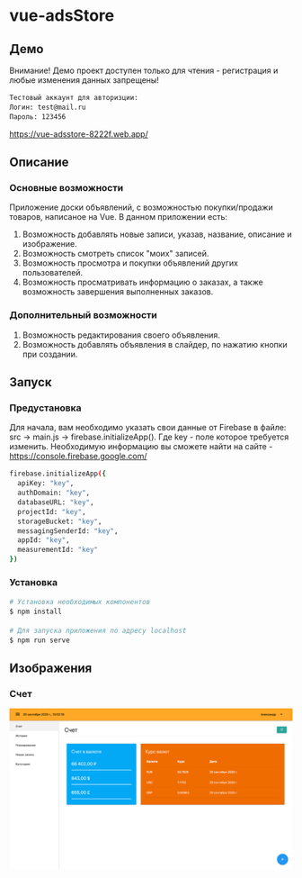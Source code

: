 # vue-adsStore
## Демо
Внимание! Демо проект доступен только для чтения - регистрация и любые изменения данных запрещены!
```bash
Тестовый аккаунт для авторизции:
Логин: test@mail.ru
Пароль: 123456
```
https://vue-adsstore-8222f.web.app/

## Описание 
### Основные возможности
Приложение доски объявлений, с возможностью покупки/продажи товаров, написаное на Vue. В данном приложении есть:
1) Возможность добавлять новые записи, указав, название, описание и изображение.
2) Возможность смотреть список "моих" записей.
3) Возможность просмотра и покупки объявлений других пользователей.
4) Возможность просматривать информацию о заказах, а также возможность завершения выполненных заказов.

### Дополнительный возможности
1) Возможность редактирования своего объявления.
2) Возможность добавлять объявления в слайдер, по нажатию кнопки при создании.

## Запуск
### Предустановка
Для начала, вам необходимо указать свои данные от Firebase в файле: src -> main.js -> firebase.initializeApp().
Где key - поле которое требуется изменить.
Необходимую информацию вы сможете найти на сайте - https://console.firebase.google.com/
```bash
firebase.initializeApp({
  apiKey: "key",
  authDomain: "key",
  databaseURL: "key",
  projectId: "key",
  storageBucket: "key",
  messagingSenderId: "key",
  appId: "key",
  measurementId: "key"
})
```

### Установка
```bash
# Установка необходимых компонентов
$ npm install

# Для запуска приложения по адресу localhost
$ npm run serve
```

## Изображения
### Счет
![Счет](https://github.com/alexandr-blinkov/vue-crm/raw/master/public/img/github/1.png)



